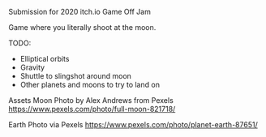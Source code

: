 Submission for 2020 itch.io Game Off Jam

Game where you literally shoot at the moon.

TODO:
 - Elliptical orbits
 - Gravity
 - Shuttle to slingshot around moon
 - Other planets and moons to try to land on

Assets
Moon Photo by Alex Andrews from Pexels
https://www.pexels.com/photo/full-moon-821718/

Earth Photo via Pexels
https://www.pexels.com/photo/planet-earth-87651/
